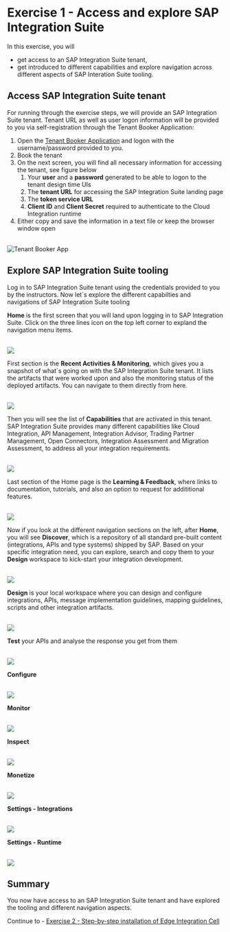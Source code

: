 
# Exercise 1 - Access and explore SAP Integration Suite

In this exercise, you will 
- get access to an SAP Integration Suite tenant,
- get introduced to different capabilities and explore navigation across different aspects of SAP Interation Suite tooling.

## Access SAP Integration Suite tenant

For running through the exercise steps, we will provide an SAP Integration Suite tenant. Tenant URL as well as user logon information will be provided to you via self-registration through the Tenant Booker Application:

1. Open the [Tenant Booker Application](https://techedtenantbookerapplication-ea8d400e6.dispatcher.eu2.hana.ondemand.com/index.html) and logon with the username/password provided to you.
2. Book the tenant
3. On the next screen, you will find all necessary information for accessing the tenant, see figure below
   1. Your **user** and a **password** generated to be able to logon to the tenant design time UIs
   2. The **tenant URL** for accessing the SAP Integration Suite landing page
   3. The **token service URL**
   4. **Client ID** and **Client Secret** required to authenticate to the Cloud Integration runtime
4. Either copy and save the information in a text file or keep the browser window open

<br>![Tenant Booker App](/exercises/ex1/images/TB.jpg)

## Explore SAP Integration Suite tooling

Log in to SAP Integration Suite tenant using the credentials provided to you by the instructors. Now let´s explore the different capabilties and navigations of SAP Integration Suite tooling

**Home** is the first screen that you will land upon logging in to SAP Integration Suite. Click on the three lines icon on the top left corner to expland the navigation menu items.

<br>![](/exercises/ex1/images/Home.jpg)<br>


First section is the **Recent Activities & Monitoring**, which gives you a snapshot of what´s going on with the SAP Integration Suite tenant. It lists the artifacts that were worked upon and also the monitoring status of the deployed artifacts. You can navigate to them directly from here.

<br>![](/exercises/ex1/images/Home-Recent.jpg)


Then you will see the list of **Capabilities** that are activated in this tenant. SAP Integration Suite provides many different capabilities like Cloud Integration, API Management, Integration Advisor, Trading Partner Management, Open Connectors, Integration Assessment and Migration Assessment, to address all your integration requirements.

<br>![](/exercises/ex1/images/Home-Capabilities.jpg)


Last section of the Home page is the **Learning & Feedback**, where links to documentation, tutorials, and also an option to request for addititional features.

<br>![](/exercises/ex1/images/Home-Resources.jpg)


Now if you look at the different navigation sections on the left, after **Home**, you will see **Discover**, which is a repository of all standard pre-built content (integrations, APIs and type systems) shipped by SAP. Based on your specific integration need, you can explore, search and copy them to your **Design** workspace to kick-start your integration development.

<br>![](/exercises/ex1/images/Discover.jpg)


**Design** is your local workspace where you can design and configure integrations, APIs, message implementation guidelines, mapping guidelines, scripts and other integration artifacts.

<br>![](/exercises/ex1/images/Design.jpg)


**Test** your APIs and analyse the response you get from them

<br>![](/exercises/ex1/images/Test-APIs.jpg)


**Configure**

<br>![](/exercises/ex1/images/Configure-APIs.jpg)


**Monitor**

<br>![](/exercises/ex1/images/Monitor-Integration.jpg)


**Inspect**

<br>![](/exercises/ex1/images/Inspect.jpg)


**Monetize**

<br>![](/exercises/ex1/images/Monetize.jpg)


**Settings - Integrations**

<br>![](/exercises/ex1/images/Settings-Integrations.jpg)


**Settings - Runtime**

<br>![](/exercises/ex1/images/Settings-Runtime.jpg)



## Summary

You now have access to an SAP Integration Suite tenant and have explored the tooling and different navigation aspects.

Continue to - [Exercise 2 -  Step-by-step installation of Edge Integration Cell](../ex2/README.md)
